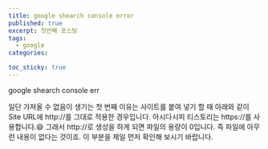 ```yaml
---
title: google shearch console error
published: true
excerpt: 첫번째 포스팅
tags:
  - google
categories:

toc_sticky: true
---
```


google shearch console err

일단 가져올 수 없음이 생기는 첫 번째 이유는 사이트를 붙여 넣기 할 때 아래와 같이 Site URL에 http://를 그대로 적용한 경우입니다. 아시다시피 티스토리는 https://를 사용합니다.😄 그래서 http://로 생성을 하게 되면 파일의 용량이 0입니다. 즉 파일에 아무런 내용이 없다는 것이죠. 이 부분을 제일 먼저 확인해 보시기 바랍니다.
